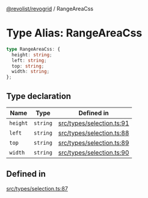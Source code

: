 [@revolist/revogrid](README.md) / RangeAreaCss

# Type Alias: RangeAreaCss

```ts
type RangeAreaCss: {
  height: string;
  left: string;
  top: string;
  width: string;
};
```

## Type declaration

| Name | Type | Defined in |
| ------ | ------ | ------ |
| `height` | `string` | [src/types/selection.ts:91](https://github.com/revolist/revogrid/blob/7e29dfb64300e0258d5855b03e9cff9116f6c377/src/types/selection.ts#L91) |
| `left` | `string` | [src/types/selection.ts:88](https://github.com/revolist/revogrid/blob/7e29dfb64300e0258d5855b03e9cff9116f6c377/src/types/selection.ts#L88) |
| `top` | `string` | [src/types/selection.ts:89](https://github.com/revolist/revogrid/blob/7e29dfb64300e0258d5855b03e9cff9116f6c377/src/types/selection.ts#L89) |
| `width` | `string` | [src/types/selection.ts:90](https://github.com/revolist/revogrid/blob/7e29dfb64300e0258d5855b03e9cff9116f6c377/src/types/selection.ts#L90) |

## Defined in

[src/types/selection.ts:87](https://github.com/revolist/revogrid/blob/7e29dfb64300e0258d5855b03e9cff9116f6c377/src/types/selection.ts#L87)

